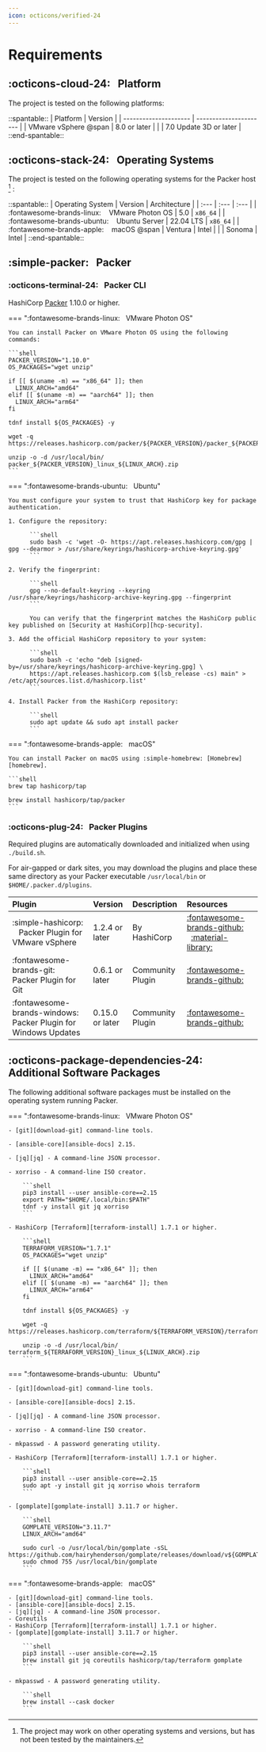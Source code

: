 ```yaml
---
icon: octicons/verified-24
---
```


# Requirements

## :octicons-cloud-24: &nbsp; Platform

The project is tested on the following platforms:

::spantable::
| Platform              | Version                |
| --------------------- | ---------------------- |
| VMware vSphere @span  | 8.0 or later           |
|                       | 7.0 Update 3D or later |
::end-spantable::

## :octicons-stack-24: &nbsp; Operating Systems

The project is tested on the following operating systems for the Packer host [^1] :

::spantable::
| Operating System                                         | Version   | Architecture |
| :---                                                     | :---      | :---         |
| :fontawesome-brands-linux: &nbsp;&nbsp; VMware Photon OS | 5.0       | `x86_64`     |
| :fontawesome-brands-ubuntu: &nbsp;&nbsp; Ubuntu Server   | 22.04 LTS | `x86_64`     |
| :fontawesome-brands-apple: &nbsp;&nbsp; macOS @span      | Ventura   | Intel        |
|                                                          | Sonoma    | Intel        |
::end-spantable::

## :simple-packer: &nbsp; Packer

### :octicons-terminal-24: &nbsp; Packer CLI

HashiCorp [Packer][packer-install] 1.10.0 or higher.

=== ":fontawesome-brands-linux: &nbsp; VMware Photon OS"

    You can install Packer on VMware Photon OS using the following commands:

    ```shell
    PACKER_VERSION="1.10.0"
    OS_PACKAGES="wget unzip"

    if [[ $(uname -m) == "x86_64" ]]; then
      LINUX_ARCH="amd64"
    elif [[ $(uname -m) == "aarch64" ]]; then
      LINUX_ARCH="arm64"
    fi

    tdnf install ${OS_PACKAGES} -y

    wget -q https://releases.hashicorp.com/packer/${PACKER_VERSION}/packer_${PACKER_VERSION}_linux_${LINUX_ARCH}.zip

    unzip -o -d /usr/local/bin/ packer_${PACKER_VERSION}_linux_${LINUX_ARCH}.zip
    ```

=== ":fontawesome-brands-ubuntu: &nbsp; Ubuntu"

    You must configure your system to trust that HashiCorp key for package authentication.

    1. Configure the repository:

          ```shell
          sudo bash -c 'wget -O- https://apt.releases.hashicorp.com/gpg | gpg --dearmor > /usr/share/keyrings/hashicorp-archive-keyring.gpg'
          ```

    2. Verify the fingerprint:

          ```shell
          gpg --no-default-keyring --keyring /usr/share/keyrings/hashicorp-archive-keyring.gpg --fingerprint
          ```

          You can verify that the fingerprint matches the HashiCorp public key published on [Security at HashiCorp][hcp-security].

    3. Add the official HashiCorp repository to your system:

          ```shell
          sudo bash -c 'echo "deb [signed-by=/usr/share/keyrings/hashicorp-archive-keyring.gpg] \
          https://apt.releases.hashicorp.com $(lsb_release -cs) main" > /etc/apt/sources.list.d/hashicorp.list'
          ```

    4. Install Packer from the HashiCorp repository:

          ```shell
          sudo apt update && sudo apt install packer
          ```

=== ":fontawesome-brands-apple: &nbsp; macOS"

    You can install Packer on macOS using :simple-homebrew: [Homebrew][homebrew].

    ```shell
    brew tap hashicorp/tap

    brew install hashicorp/tap/packer
    ```

### :octicons-plug-24: &nbsp; Packer Plugins

Required plugins are automatically downloaded and initialized when using `./build.sh`.

For air-gapped or dark sites, you may download the plugins and place these same directory as your Packer executable `/usr/local/bin` or `$HOME/.packer.d/plugins`.

| Plugin                                                                      | Version         | Description      | Resources                                                   |
| :---                                                                        | :---            | :---             | :---                                                        |
| :simple-hashicorp: &nbsp;&nbsp; Packer Plugin for VMware vSphere            | 1.2.4 or later  | By HashiCorp     | [:fontawesome-brands-github:][packer-plugin-vsphere] &nbsp;&nbsp;[:material-library:][packer-plugin-vsphere] |
| :fontawesome-brands-git: &nbsp;&nbsp; Packer Plugin for Git                 | 0.6.1 or later  | Community Plugin | [:fontawesome-brands-github:][packer-plugin-git]            |
| :fontawesome-brands-windows: &nbsp;&nbsp; Packer Plugin for Windows Updates | 0.15.0 or later | Community Plugin | [:fontawesome-brands-github:][packer-plugin-windows-update] |

## :octicons-package-dependencies-24: &nbsp; Additional Software Packages

The following additional software packages must be installed on the operating system running Packer.

=== ":fontawesome-brands-linux: &nbsp; VMware Photon OS"

    - [git][download-git] command-line tools.

    - [ansible-core][ansible-docs] 2.15.

    - [jq][jq] - A command-line JSON processor.

    - xorriso - A command-line ISO creator.

        ```shell
        pip3 install --user ansible-core==2.15
        export PATH="$HOME/.local/bin:$PATH"
        tdnf -y install git jq xorriso
        ```

    - HashiCorp [Terraform][terraform-install] 1.7.1 or higher.

        ```shell
        TERRAFORM_VERSION="1.7.1"
        OS_PACKAGES="wget unzip"

        if [[ $(uname -m) == "x86_64" ]]; then
          LINUX_ARCH="amd64"
        elif [[ $(uname -m) == "aarch64" ]]; then
          LINUX_ARCH="arm64"
        fi

        tdnf install ${OS_PACKAGES} -y

        wget -q https://releases.hashicorp.com/terraform/${TERRAFORM_VERSION}/terraform_${TERRAFORM_VERSION}_linux_${LINUX_ARCH}.zip

        unzip -o -d /usr/local/bin/ terraform_${TERRAFORM_VERSION}_linux_${LINUX_ARCH}.zip
        ```

=== ":fontawesome-brands-ubuntu: &nbsp; Ubuntu"

    - [git][download-git] command-line tools.

    - [ansible-core][ansible-docs] 2.15.

    - [jq][jq] - A command-line JSON processor.

    - xorriso - A command-line ISO creator.

    - mkpasswd - A password generating utility.

    - HashiCorp [Terraform][terraform-install] 1.7.1 or higher.

        ```shell
        pip3 install --user ansible-core==2.15
        sudo apt -y install git jq xorriso whois terraform
        ```

    - [gomplate][gomplate-install] 3.11.7 or higher.

        ```shell
        GOMPLATE_VERSION="3.11.7"
        LINUX_ARCH="amd64"

        sudo curl -o /usr/local/bin/gomplate -sSL https://github.com/hairyhenderson/gomplate/releases/download/v${GOMPLATE_VERSION}/gomplate_linux-${LINUX_ARCH}
        sudo chmod 755 /usr/local/bin/gomplate
        ```

=== ":fontawesome-brands-apple: &nbsp; macOS"

    - [git][download-git] command-line tools.
    - [ansible-core][ansible-docs] 2.15.
    - [jq][jq] - A command-line JSON processor.
    - Coreutils
    - HashiCorp [Terraform][terraform-install] 1.7.1 or higher.
    - [gomplate][gomplate-install] 3.11.7 or higher.

        ```shell
        pip3 install --user ansible-core==2.15
        brew install git jq coreutils hashicorp/tap/terraform gomplate
        ```

    - mkpasswd - A password generating utility.

        ```shell
        brew install --cask docker
        ```
[^1]: The project may work on other operating systems and versions, but has not been tested by the maintainers.

[//]: Links
[ansible-docs]: https://docs.ansible.com
[ansible-ssh-connection]: https://docs.ansible.com/ansible/latest/collections/ansible/builtin/ssh_connection.html#parameter-scp_if_ssh
[download-git]: https://git-scm.com/downloads
[gomplate-install]: https://gomplate.ca/
[hcp-security]: https://www.hashicorp.com/security
[homebrew]: https://brew.sh/
[jq]: https://stedolan.github.io/jq/
[packer-install]: https://developer.hashicorp.com/packer/tutorials/docker-get-started/get-started-install-cli
[packer-plugin-git]: https://github.com/ethanmdavidson/packer-plugin-git
[packer-plugin-vsphere]: https://developer.hashicorp.com/packer/plugins/builders/vsphere/vsphere-iso
[packer-plugin-windows-update]: https://github.com/rgl/packer-plugin-windows-update
[terraform-install]: https://www.terraform.io/docs/cli/install/apt.html
